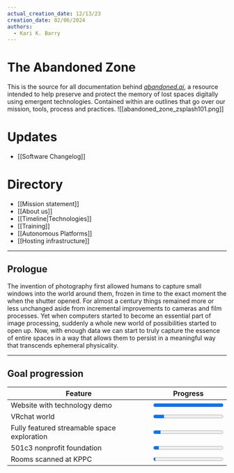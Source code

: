 ```yaml
---
actual_creation_date: 12/13/23
creation_date: 02/06/2024
authors:
  - Kari K. Barry
---
```


# The Abandoned Zone

This is the source for all documentation behind [*abandoned.ai*](https://abandoned.ai), a resource intended to help preserve and protect the memory of lost spaces digitally using emergent technologies. Contained within are outlines that go over our mission, tools, process and practices.
![[abandoned_zone_zsplash101.png]]

# Updates
- [[Software Changelog]]

# Directory

- [[Mission statement]]
- [[About us]]
- [[Timeline|Technologies]]
- [[Training]]
- [[Autonomous Platforms]]
- [[Hosting infrastructure]]

---

## Prologue

The invention of photography first allowed humans to capture small windows into the world around them, frozen in time to the exact moment the when the shutter opened. For almost a century things remained more or less unchanged aside from incremental improvements to cameras and film processes. Yet when computers started to become an essential part of image processing, suddenly a whole new world of possibilities started to open up. Now, with enough data we can start to truly capture the essence of entire spaces in a way that allows them to persist in a meaningful way that transcends ephemeral physicality.

---

## Goal progression
| Feature | Progress |
|---------|----------|
|Website with technology demo | <progress value="100" max="100"></progress> |
| VRchat world | <progress value="15" max="100"></progress> |
|Fully featured streamable space exploration |<progress value="10" max="100"></progress> | 
|501c3 nonprofit foundation | <progress value="8" max="100"></progress>|   
|Rooms scanned at KPPC |<progress value="2.5" max="100"></progress> |  

